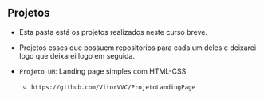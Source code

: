 ## Projetos

- Esta pasta está os projetos realizados neste curso breve. 
- Projetos esses que possuem repositorios para cada um deles e deixarei logo que deixarei logo em seguida.

- `Projeto UM`: Landing page simples com HTML-CSS
  - `https://github.com/VitorVVC/ProjetoLandingPage`